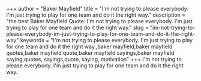 +++
author = "Baker Mayfield"
title = "I'm not trying to please everybody. I'm just trying to play for one team and do it the right way."
description = "the best Baker Mayfield Quote: I'm not trying to please everybody. I'm just trying to play for one team and do it the right way."
slug = "im-not-trying-to-please-everybody-im-just-trying-to-play-for-one-team-and-do-it-the-right-way"
keywords = "I'm not trying to please everybody. I'm just trying to play for one team and do it the right way.,baker mayfield,baker mayfield quotes,baker mayfield quote,baker mayfield sayings,baker mayfield saying,quotes, sayings,quote, saying, motivation"
+++
I'm not trying to please everybody. I'm just trying to play for one team and do it the right way.

